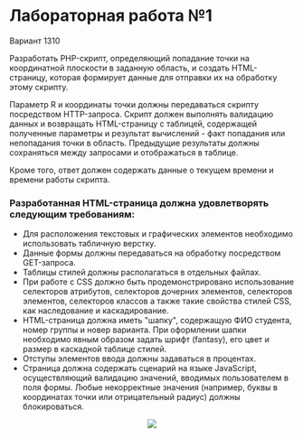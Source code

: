 # Лабораторная работа №1

Вариант 1310

Разработать PHP-скрипт, определяющий попадание точки на координатной плоскости в заданную область, и создать HTML-страницу, которая формирует данные для отправки их на обработку этому скрипту.

Параметр R и координаты точки должны передаваться скрипту посредством HTTP-запроса. Скрипт должен выполнять валидацию данных и возвращать HTML-страницу с таблицей, содержащей полученные параметры и результат вычислений - факт попадания или непопадания точки в область. Предыдущие результаты должны сохраняться между запросами и отображаться в таблице.

Кроме того, ответ должен содержать данные о текущем времени и времени работы скрипта.

### Разработанная HTML-страница должна удовлетворять следующим требованиям:
+ Для расположения текстовых и графических элементов необходимо использовать табличную верстку.
+ Данные формы должны передаваться на обработку посредством GET-запроса.
+ Таблицы стилей должны располагаться в отдельных файлах.
+ При работе с CSS должно быть продемонстрировано использование селекторов атрибутов, селекторов дочерних элементов, селекторов элементов, селекторов классов а также такие свойства стилей CSS, как наследование и каскадирование.
+ HTML-страница должна иметь "шапку", содержащую ФИО студента, номер группы и новер варианта. При оформлении шапки необходимо явным образом задать шрифт (fantasy), его цвет и размер в каскадной таблице стилей.
+ Отступы элементов ввода должны задаваться в процентах.
+ Страница должна содержать сценарий на языке JavaScript, осуществляющий валидацию значений, вводимых пользователем в поля формы. Любые некорректные значения (например, буквы в координатах точки или отрицательный радиус) должны блокироваться.

<p align="center">
  <img src="https://github.com/RAZRULETEL/WEB_ITMO/assets/48093833/126f1e38-ef30-460d-8c86-34c647d27b13" />
</p>
